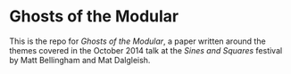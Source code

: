 # Ghosts of the Modular

This is the repo for *Ghosts of the Modular*, a paper written around the themes covered in the October 2014 talk at the *Sines and Squares* festival by Matt Bellingham and Mat Dalgleish.